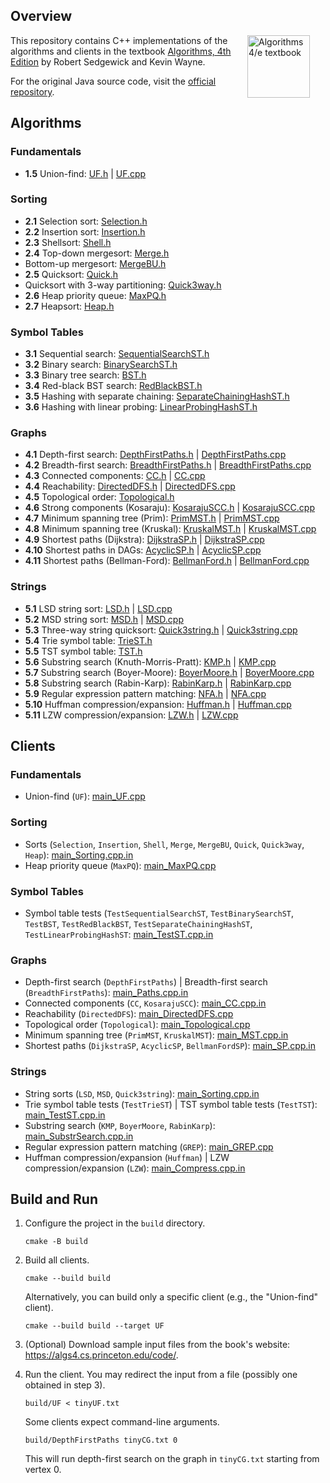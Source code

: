 ## Overview

<IMG SRC="http://algs4.cs.princeton.edu/cover.png"  align=right hspace=25 width=100 alt = "Algorithms 4/e textbook"> This repository contains C++ implementations of the algorithms and clients in the textbook <a href = "http://amzn.to/13VNJi7">Algorithms, 4th Edition</a> by Robert Sedgewick and Kevin Wayne.

For the original Java source code, visit the <a href = "https://github.com/kevin-wayne/algs4">official repository</a>.

## Algorithms

### Fundamentals

- **1.5** Union-find: [UF.h](algorithms/UF.h) | [UF.cpp](algorithms/UF.cpp)

### Sorting

- **2.1** Selection sort: [Selection.h](algorithms/Selection.h)
- **2.2** Insertion sort: [Insertion.h](algorithms/Insertion.h)
- **2.3** Shellsort: [Shell.h](algorithms/Shell.h)
- **2.4** Top-down mergesort: [Merge.h](algorithms/Merge.h)
- Bottom-up mergesort: [MergeBU.h](algorithms/MergeBU.h)
- **2.5** Quicksort: [Quick.h](algorithms/Quick.h)
- Quicksort with 3-way partitioning: [Quick3way.h](algorithms/Quick3way.h)
- **2.6** Heap priority queue: [MaxPQ.h](algorithms/MaxPQ.h)
- **2.7** Heapsort: [Heap.h](algorithms/Heap.h)

### Symbol Tables

- **3.1** Sequential search: [SequentialSearchST.h](algorithms/SequentialSearchST.h)
- **3.2** Binary search: [BinarySearchST.h](algorithms/BinarySearchST.h)
- **3.3** Binary tree search: [BST.h](algorithms/BST.h)
- **3.4** Red-black BST search: [RedBlackBST.h](algorithms/RedBlackBST.h)
- **3.5** Hashing with separate chaining: [SeparateChainingHashST.h](algorithms/SeparateChainingHashST.h)
- **3.6** Hashing with linear probing: [LinearProbingHashST.h](algorithms/LinearProbingHashST.h)

### Graphs

- **4.1** Depth-first
  search: [DepthFirstPaths.h](algorithms/DepthFirstPaths.h) | [DepthFirstPaths.cpp](algorithms/DepthFirstPaths.cpp)
- **4.2** Breadth-first
  search: [BreadthFirstPaths.h](algorithms/BreadthFirstPaths.h) | [BreadthFirstPaths.cpp](algorithms/BreadthFirstPaths.cpp)
- **4.3** Connected components: [CC.h](algorithms/CC.h) | [CC.cpp](algorithms/CC.cpp)
- **4.4** Reachability: [DirectedDFS.h](algorithms/DirectedDFS.h) | [DirectedDFS.cpp](algorithms/DirectedDFS.cpp)
- **4.5** Topological order: [Topological.h](algorithms/Topological.h)
- **4.6** Strong components (Kosaraju):
  [KosarajuSCC.h](algorithms/KosarajuSCC.h) | [KosarajuSCC.cpp](algorithms/KosarajuSCC.cpp)
- **4.7** Minimum spanning tree (Prim): [PrimMST.h](algorithms/PrimMST.h) | [PrimMST.cpp](algorithms/PrimMST.cpp)
- **4.8** Minimum spanning tree (Kruskal):
  [KruskalMST.h](algorithms/KruskalMST.h) | [KruskalMST.cpp](algorithms/KruskalMST.cpp)
- **4.9** Shortest paths (Dijkstra):
  [DijkstraSP.h](algorithms/DijkstraSP.h) | [DijkstraSP.cpp](algorithms/DijkstraSP.cpp)
- **4.10** Shortest paths in DAGs: [AcyclicSP.h](algorithms/AcyclicSP.h) | [AcyclicSP.cpp](algorithms/AcyclicSP.cpp)
- **4.11** Shortest paths (Bellman-Ford):
  [BellmanFord.h](algorithms/BellmanFordSP.h) | [BellmanFord.cpp](algorithms/BellmanFordSP.cpp)

### Strings

- **5.1** LSD string sort: [LSD.h](algorithms/LSD.h) | [LSD.cpp](algorithms/LSD.cpp)
- **5.2** MSD string sort: [MSD.h](algorithms/MSD.h) | [MSD.cpp](algorithms/MSD.cpp)
- **5.3** Three-way string quicksort:
  [Quick3string.h](algorithms/Quick3string.h) | [Quick3string.cpp](algorithms/Quick3string.cpp)
- **5.4** Trie symbol table: [TrieST.h](algorithms/TrieST.h)
- **5.5** TST symbol table: [TST.h](algorithms/TST.h)
- **5.6** Substring search (Knuth-Morris-Pratt): [KMP.h](algorithms/KMP.h) | [KMP.cpp](algorithms/KMP.cpp)
- **5.7** Substring search (Boyer-Moore):
  [BoyerMoore.h](algorithms/BoyerMoore.h) | [BoyerMoore.cpp](algorithms/BoyerMoore.cpp)
- **5.8** Substring search (Rabin-Karp):
  [RabinKarp.h](algorithms/RabinKarp.h) | [RabinKarp.cpp](algorithms/RabinKarp.cpp)
- **5.9** Regular expression pattern matching: [NFA.h](algorithms/NFA.h) | [NFA.cpp](algorithms/NFA.cpp)
- **5.10** Huffman compression/expansion: [Huffman.h](algorithms/Huffman.h) | [Huffman.cpp](algorithms/Huffman.cpp)
- **5.11** LZW compression/expansion: [LZW.h](algorithms/LZW.h) | [LZW.cpp](algorithms/LZW.cpp)

## Clients

### Fundamentals

- Union-find (`UF`): [main_UF.cpp](clients/main_UF.cpp)

### Sorting

- Sorts (`Selection`, `Insertion`, `Shell`, `Merge`, `MergeBU`, `Quick`, `Quick3way`, `Heap`): [main_Sorting.cpp.in](clients/main_Sorting.cpp.in)
- Heap priority queue (`MaxPQ`): [main_MaxPQ.cpp](clients/main_MaxPQ.cpp)

### Symbol Tables

- Symbol table tests (`TestSequentialSearchST`, `TestBinarySearchST`, `TestBST`, `TestRedBlackBST`, `TestSeparateChainingHashST`, `TestLinearProbingHashST`: [main_TestST.cpp.in](clients/main_TestST.cpp.in)

### Graphs

- Depth-first search (`DepthFirstPaths`) | Breadth-first search (`BreadthFirstPaths`): [main_Paths.cpp.in](clients/main_Paths.cpp.in)
- Connected components (`CC`, `KosarajuSCC`): [main_CC.cpp.in](clients/main_CC.cpp.in)
- Reachability (`DirectedDFS`): [main_DirectedDFS.cpp](clients/main_DirectedDFS.cpp)
- Topological order (`Topological`): [main_Topological.cpp](clients/main_Topological.cpp)
- Minimum spanning tree (`PrimMST`, `KruskalMST`): [main_MST.cpp.in](clients/main_MST.cpp.in)
- Shortest paths (`DijkstraSP`, `AcyclicSP`, `BellmanFordSP`): [main_SP.cpp.in](clients/main_SP.cpp.in)

### Strings

- String sorts (`LSD`, `MSD`, `Quick3string`): [main_Sorting.cpp.in](clients/main_Sorting.cpp.in)
- Trie symbol table tests (`TestTrieST`) | TST symbol table tests (`TestTST`): [main_TestST.cpp.in](clients/main_TestST.cpp.in)
- Substring search (`KMP`, `BoyerMoore`, `RabinKarp`): [main_SubstrSearch.cpp.in](clients/main_SubstrSearch.cpp.in)
- Regular expression pattern matching (`GREP`): [main_GREP.cpp](clients/main_GREP.cpp)
- Huffman compression/expansion (`Huffman`) | LZW compression/expansion (`LZW`): [main_Compress.cpp.in](clients/main_Compress.cpp.in)

## Build and Run

1. Configure the project in the `build` directory.

    ```shell
    cmake -B build
    ```

2. Build all clients.

    ```shell
    cmake --build build
    ```

   Alternatively, you can build only a specific client (e.g., the "Union-find" client).

    ```shell
    cmake --build build --target UF
    ```

3. (Optional) Download sample input files from the book's website: https://algs4.cs.princeton.edu/code/.
4. Run the client. You may redirect the input from a file (possibly one obtained in step 3).

    ```shell
    build/UF < tinyUF.txt
    ```

   Some clients expect command-line arguments.

    ```shell
    build/DepthFirstPaths tinyCG.txt 0
    ```

   This will run depth-first search on the graph in `tinyCG.txt` starting from vertex 0.
